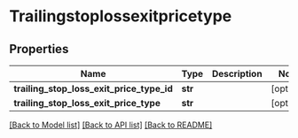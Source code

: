# Trailingstoplossexitpricetype

## Properties
Name | Type | Description | Notes
------------ | ------------- | ------------- | -------------
**trailing_stop_loss_exit_price_type_id** | **str** |  | [optional] 
**trailing_stop_loss_exit_price_type** | **str** |  | [optional] 

[[Back to Model list]](../README.md#documentation-for-models) [[Back to API list]](../README.md#documentation-for-api-endpoints) [[Back to README]](../README.md)


